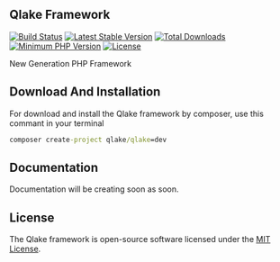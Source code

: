 ## Qlake Framework

[![Build Status](https://travis-ci.org/qlake/qlake.svg)](https://travis-ci.org/qlake/qlake)
[![Latest Stable Version](https://img.shields.io/github/release/qlake/qlake.svg)](https://github.com/latestqlake/qlake/releases)
[![Total Downloads](https://img.shields.io/packagist/dt/qlake/qlake.svg)](https://packagist.org/packages/qlake/qlake)
[![Minimum PHP Version](http://img.shields.io/badge/php-%3E%3D%205.4-8892BF.svg)](https://php.net/)
[![License](https://img.shields.io/packagist/l/qlake/qlake.svg)](https://packagist.org/packages/qlake/qlake)

New Generation PHP Framework

## Download And Installation

For download and install the Qlake framework by composer, use this commant in your terminal

```cmd
composer create-project qlake/qlake=dev
```

## Documentation

Documentation will be creating soon as soon. 

## License

The Qlake framework is open-source software licensed under the [MIT License](http://opensource.org/licenses/MIT).
